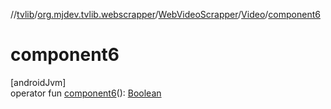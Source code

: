 //[tvlib](../../../../index.md)/[org.mjdev.tvlib.webscrapper](../../index.md)/[WebVideoScrapper](../index.md)/[Video](index.md)/[component6](component6.md)

# component6

[androidJvm]\
operator fun [component6](component6.md)(): [Boolean](https://kotlinlang.org/api/latest/jvm/stdlib/kotlin/-boolean/index.html)
